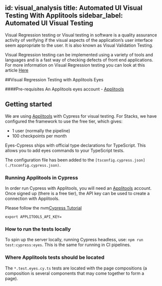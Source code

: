 id: visual_analysis
title: Automated UI Visual Testing With Applitools
sidebar_label: Automated UI Visual Testing
---
Visual Regression testing or Visual testing in software is a quality assurance activity of verifying if the visual aspects of the application’s user interface seem appropriate to the user. It is also known as Visual Validation Testing.

Visual Regression testing can be implemented using a variety of tools and languages and is a fast way of checking defects of front end applications. For more information on Visual Regression testing you can look at this article [Here](https://www.softwaretestinghelp.com/visual-validation-testing/)

##Visual Regression Testing with Applitools Eyes

####Pre-requisites
An Applitools eyes account - [Applitools](https://applitools.com/)

## Getting started

We are using [Applitools](https://applitools.com/) with Cypress for visual testing. For Stacks, we have configured the framework to use the free tier, which gives:

- 1 user (normally the pipeline)
- 100 checkpoints per month

Eyes-Cypress ships with official type declarations for TypeScript. This allows you to add eyes commands to your TypeScript tests.

The configuration file has been added to the `[tsconfig.cypress.json](./tsconfig.cypress.json)`.

### Running Applitools in Cypress

In order run Cypress with Applitools, you will need an [Applitools](https://applitools.com/) account. Once signed up (there is a free tier), the API key can be used to create a connection with Applitools.

Please follow the nvm[Cypress Tutorial](https://applitools.com/tutorials/cypress.html)

`export APPLITOOLS_API_KEY=`

### How to run the tests locally

To spin up the server locally, running Cypress headless, use:
`npm run test:cypress:eyes`. This is the same for running in CI pipelines.

### Where Applitools tests should be located

The `*.test.eyes.cy.ts` tests are located with the page compositions (a composition is several components that may come together to form a page).
